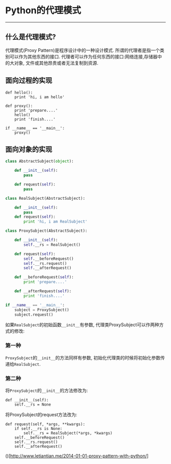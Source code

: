 # Python的代理模式
---
## 什么是代理模式?
代理模式(Proxy Pattern)是程序设计中的一种设计模式.
所谓的代理者是指一个类别可以作为其他东西的接口. 代理者可以作为任何东西的接口:网络连接,存储器中的大对象, 文件或其他昂贵或者无法复制到资源.

## 面向过程的实现
```
def hello():
    print 'hi, i am hello'

def proxy():
    print 'prepare....'
    hello()
    print 'finish....'

if __name__ == '__main__':
    proxy()
```

## 面向对象的实现
```python
class AbstractSubject(object):

    def __init__(self):
        pass

    def request(self):
        pass

class RealSubject(AbstractSubject):

    def __init__(self):
        pass
    def request(self):
        print 'hi, i am RealSubject'

class ProxySubject(AbstractSubject):

    def __init__(self):
        self.__rs = RealSubject()

    def request(self):
        self.__beforeRequest()
        self.__rs.request()
        self.__afterRequest()

    def __beforeRequest(self):
        print 'prepare....'

    def __afterRequest(self):
        print 'finish....'

if __name__ == '__main__':
    subject = ProxySubject()
    subject.request()
```

如果`RealSubject`的初始函数`__init__`有参数, 代理类ProxySubject可以作两种方式的修改:
### 第一种
`ProxySubject`的`__init__`的方法同样有参数, 初始化代理类的时候将初始化参数传递给`RealSubject`.

### 第二种
将`ProxySubject`的`__init__`的方法修改为:
```
def __init__(self):
    self.__rs = None
```
将ProxySubject的request方法改为:
```
def request(self, *args, **kwargs):
    if self.__rs is None:
        self.__rs = RealSubject(*args, *kwargs)
    self.__beforeRequest()
    self.__rs.request()
    self.__afterRequest()
```




()[http://www.letiantian.me/2014-01-01-proxy-pattern-with-python/]
